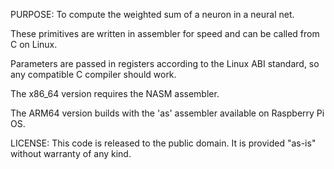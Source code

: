 PURPOSE: To compute the weighted sum of a neuron in a neural net.

These primitives are written in assembler for speed and can be called from C on Linux.

Parameters are passed in registers according to the Linux ABI standard, so any compatible C compiler should work.

The x86_64 version requires the NASM assembler.

The ARM64 version builds with the 'as' assembler available on Raspberry Pi OS.

LICENSE: This code is released to the public domain.
         It is provided "as-is" without warranty of any kind.
